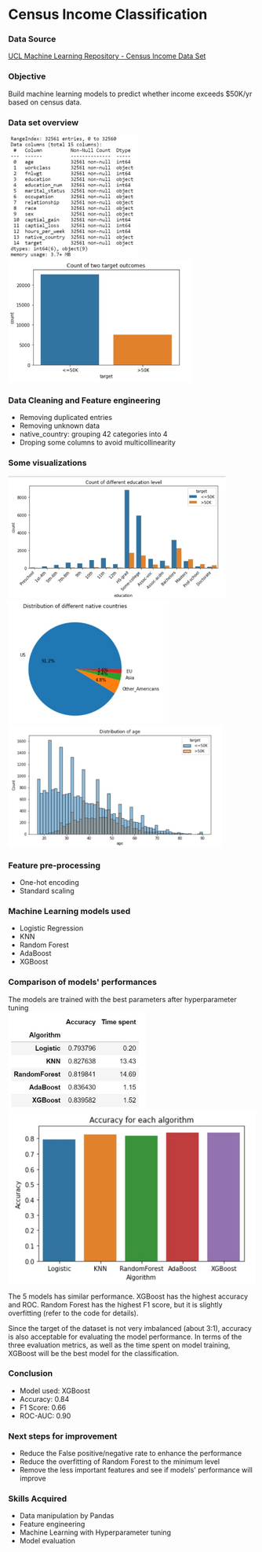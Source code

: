 # Census Income Classification


### Data Source
[UCL Machine Learning Repository - Census Income Data Set](http://archive.ics.uci.edu/ml/datasets/Census+Income)


### Objective
Build machine learning models to predict whether income exceeds $50K/yr based on census data.   


### Data set overview
<img src='images/columns.jpg' height=250>
<img src='images/target.jpg' height=250>


### Data Cleaning and Feature engineering
- Removing duplicated entries
- Removing unknown data
- native_country: grouping 42 categories into 4 
- Droping some columns to avoid multicollinearity


### Some visualizations
<img src='images/education.jpg' height=250>
<img src='images/country.jpg' height=250>
<img src='images/age.jpg' height=250>


### Feature pre-processing
- One-hot encoding
- Standard scaling


### Machine Learning models used
- Logistic Regression
- KNN
- Random Forest
- AdaBoost
- XGBoost


### Comparison of models' performances
The models are trained with the best parameters after hyperparameter tuning<br>
<img src='images/comparison.jpg' height=200>
<img src='images/comparison2.jpg' height=350>


The 5 models has similar performance. XGBoost has the highest accuracy and ROC. Random Forest has the highest F1 score, but it is slightly overfitting (refer to the code for details). 

Since the target of the dataset is not very imbalanced (about 3:1), accuracy is also acceptable for evaluating the model performance. In terms of the three evaluation metrics, as well as the time spent on model training, XGBoost will be the best model for the classification.


### Conclusion
- Model used: XGBoost
- Accuracy: 0.84
- F1 Score: 0.66
- ROC-AUC: 0.90


### Next steps for improvement
- Reduce the False positive/negative rate to enhance the performance
- Reduce the overfitting of Random Forest to the minimum level
- Remove the less important features and see if models' performance will improve


### Skills Acquired
- Data manipulation by Pandas
- Feature engineering
- Machine Learning with Hyperparameter tuning
- Model evaluation
